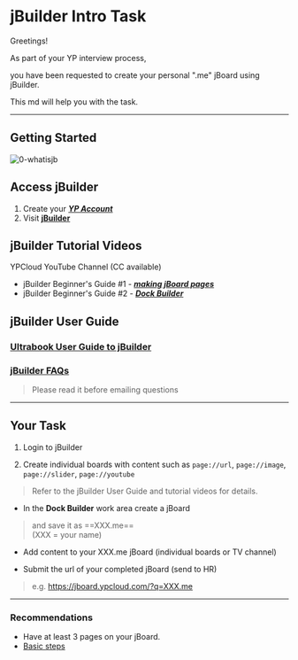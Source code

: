 # jBuilder Intro Task

Greetings! 

As part of your YP interview process, 

you have been requested to create your personal ".me" jBoard using jBuilder. 

This md will help you with the task. 

---
## Getting Started
![0-whatisjb](https://i.imgur.com/MK96KBl.jpg)

## Access jBuilder
1. Create your ***[YP Account](https://github.com/motebus/ultrabook/blob/main/Ultra/yp%20account.md)***
2. Visit **[jBuilder](https://jbuilder.ypcloud.com)**

## jBuilder Tutorial Videos
YPCloud YouTube Channel (CC available)
- jBuilder Beginner's Guide #1 - ***[making jBoard pages](https://www.youtube.com/watch?v=N1Rp2mCwv0c)*** 
- jBuilder Beginner's Guide #2 - ***[Dock Builder](https://www.youtube.com/watch?v=eQV3zaiLxyY&t=50s)*** 

## jBuilder User Guide 
### [Ultrabook User Guide to jBuilder](https://github.com/motebus/ultrabook/tree/main/Ultranet%20Apps/jBuilder)
### [jBuilder FAQs](https://github.com/motebus/ultrabook/blob/main/Ultranet%20Apps/jBuilder/FAQ.md)
> Please read it before emailing questions

---
## Your Task

1. Login to jBuilder

2. Create individual boards with content such as `page://url`, `page://image`, `page://slider`, `page://youtube`
> Refer to the jBuilder User Guide and tutorial videos for details.

- In the **Dock Builder** work area create a jBoard
> and save it as ==XXX.me== <br> (XXX = your name)

- Add content to your XXX.me jBoard (individual boards or TV channel)

- Submit the url of your completed jBoard (send to HR)
> e.g. https://jboard.ypcloud.com/?q=XXX.me

---
### Recommendations
- Have at least 3 pages on your jBoard. 
- [Basic steps](https://github.com/motebus/ultrabook/blob/main/Ultranet%20Apps/jBuilder/Process%20of%20making%20a%20jBoard.md)
